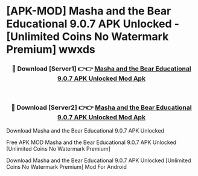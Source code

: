 # [APK-MOD] Masha and the Bear Educational 9.0.7 APK Unlocked - [Unlimited Coins No Watermark Premium] wwxds



<div align="center">
<h3>🔴 Download [Server1] 👉👉 <a href="https://momento.my/?title=Masha_and_the_Bear_Educational_9.0.7_APK_Unlocked">Masha and the Bear Educational 9.0.7 APK Unlocked Mod Apk</a></h3><br>

<h3>🔴 Download [Server2] 👉👉 <a href="https://momento.my/?title=Masha_and_the_Bear_Educational_9.0.7_APK_Unlocked">Masha and the Bear Educational 9.0.7 APK Unlocked Mod Apk</a></h3>
</div>



Download Masha and the Bear Educational 9.0.7 APK Unlocked 

Free APK MOD Masha and the Bear Educational 9.0.7 APK Unlocked [Unlimited Coins No Watermark Premium]

Download Masha and the Bear Educational 9.0.7 APK Unlocked [Unlimited Coins No Watermark Premium] Mod For Android
